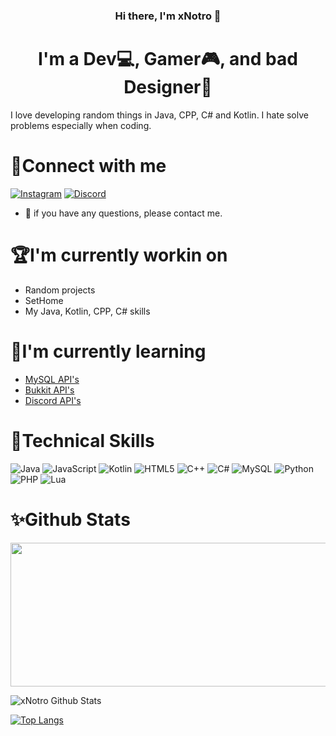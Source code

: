 <h3 align="center">Hi there, I'm xNotro 👋</h1>
<h1 align="center">I'm a Dev💻, Gamer🎮, and bad Designer🎨</h3>


I love developing random things in Java, CPP, C# and Kotlin. I hate solve problems especially when coding.

# 🤝Connect with me
[![Instagram](https://img.shields.io/badge/Instagram-%23E4405F.svg?style=for-the-badge&logo=Instagram&logoColor=white)](https://www.instagram.com/notroflavio/)
[![Discord](https://img.shields.io/badge/%3CDiscord%3E-%237289DA.svg?style=for-the-badge&logo=discord&logoColor=white)](https://discord.com/users/891245897659347004)
- 💬 if you have any questions, please contact me.

# 🏆I'm currently workin on
- Random projects
- SetHome
- My Java, Kotlin, CPP, C# skills

# 🔔I'm currently learning
- <a href="https://www.mysql.com/">MySQL API's</a> 
- <a href="https://hub.spigotmc.org/javadocs/spigot/index.html">Bukkit API's</a> 
- <a href="https://discord.js.org/#/">Discord API's</a> 

# 🔎Technical Skills
![Java](https://img.shields.io/badge/java-%23ED8B00.svg?style=for-the-badge&logo=java&logoColor=white)
![JavaScript](https://img.shields.io/badge/javascript-%23323330.svg?style=for-the-badge&logo=javascript&logoColor=%23F7DF1E)
![Kotlin](https://img.shields.io/badge/kotlin-%230095D5.svg?style=for-the-badge&logo=kotlin&logoColor=white)
![HTML5](https://img.shields.io/badge/html5-%23E34F26.svg?style=for-the-badge&logo=html5&logoColor=white)
![C++](https://img.shields.io/badge/c++-%2300599C.svg?style=for-the-badge&logo=c%2B%2B&logoColor=white)
![C#](https://img.shields.io/badge/c%23-%23239120.svg?style=for-the-badge&logo=c-sharp&logoColor=white)
![MySQL](https://img.shields.io/badge/mysql-%2300f.svg?style=for-the-badge&logo=mysql&logoColor=white)
![Python](https://img.shields.io/badge/python-3670A0?style=for-the-badge&logo=python&logoColor=ffdd54)
![PHP](https://img.shields.io/badge/php-%23777BB4.svg?style=for-the-badge&logo=php&logoColor=white)
![Lua](https://img.shields.io/badge/lua-%232C2D72.svg?style=for-the-badge&logo=lua&logoColor=white)

# ✨Github Stats

<p align="center">
<img width="1200" height="230" src="https://user-images.githubusercontent.com/94248011/159117446-d89b3879-b16e-4077-b889-4df777057d2c.png">
</p>

![xNotro Github Stats](https://github-readme-stats.vercel.app/api?username=xnotro&show_icons=true&theme=radical)

[![Top Langs](https://github-readme-stats.vercel.app/api/top-langs/?username=xnotro&layout=compact&theme=radical)](https://github.com/xnotro)


